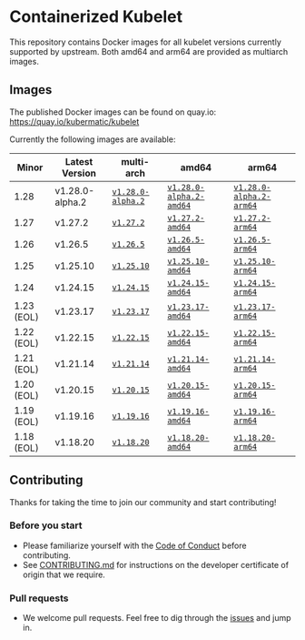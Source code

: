 # Containerized Kubelet

This repository contains Docker images for all kubelet versions currently supported by upstream.
Both amd64 and arm64 are provided as multiarch images.

## Images

The published Docker images can be found on quay.io: https://quay.io/kubermatic/kubelet

Currently the following images are available:

<!-- versions_start -->
| Minor | Latest Version | multi-arch | amd64 | arm64 |
| ----- | ------- | ---------- | ----- | ----- |
| 1.28 | v1.28.0-alpha.2 | [`v1.28.0-alpha.2`](https://quay.io/kubermatic/kubelet:v1.28.0-alpha.2) | [`v1.28.0-alpha.2-amd64`](https://quay.io/kubermatic/kubelet:v1.28.0-alpha.2-amd64) | [`v1.28.0-alpha.2-arm64`](https://quay.io/kubermatic/kubelet:v1.28.0-alpha.2-arm64) |
| 1.27 | v1.27.2 | [`v1.27.2`](https://quay.io/kubermatic/kubelet:v1.27.2) | [`v1.27.2-amd64`](https://quay.io/kubermatic/kubelet:v1.27.2-amd64) | [`v1.27.2-arm64`](https://quay.io/kubermatic/kubelet:v1.27.2-arm64) |
| 1.26 | v1.26.5 | [`v1.26.5`](https://quay.io/kubermatic/kubelet:v1.26.5) | [`v1.26.5-amd64`](https://quay.io/kubermatic/kubelet:v1.26.5-amd64) | [`v1.26.5-arm64`](https://quay.io/kubermatic/kubelet:v1.26.5-arm64) |
| 1.25 | v1.25.10 | [`v1.25.10`](https://quay.io/kubermatic/kubelet:v1.25.10) | [`v1.25.10-amd64`](https://quay.io/kubermatic/kubelet:v1.25.10-amd64) | [`v1.25.10-arm64`](https://quay.io/kubermatic/kubelet:v1.25.10-arm64) |
| 1.24 | v1.24.15 | [`v1.24.15`](https://quay.io/kubermatic/kubelet:v1.24.15) | [`v1.24.15-amd64`](https://quay.io/kubermatic/kubelet:v1.24.15-amd64) | [`v1.24.15-arm64`](https://quay.io/kubermatic/kubelet:v1.24.15-arm64) |
| 1.23 (EOL) | v1.23.17 | [`v1.23.17`](https://quay.io/kubermatic/kubelet:v1.23.17) | [`v1.23.17-amd64`](https://quay.io/kubermatic/kubelet:v1.23.17-amd64) | [`v1.23.17-arm64`](https://quay.io/kubermatic/kubelet:v1.23.17-arm64) |
| 1.22 (EOL) | v1.22.15 | [`v1.22.15`](https://quay.io/kubermatic/kubelet:v1.22.15) | [`v1.22.15-amd64`](https://quay.io/kubermatic/kubelet:v1.22.15-amd64) | [`v1.22.15-arm64`](https://quay.io/kubermatic/kubelet:v1.22.15-arm64) |
| 1.21 (EOL) | v1.21.14 | [`v1.21.14`](https://quay.io/kubermatic/kubelet:v1.21.14) | [`v1.21.14-amd64`](https://quay.io/kubermatic/kubelet:v1.21.14-amd64) | [`v1.21.14-arm64`](https://quay.io/kubermatic/kubelet:v1.21.14-arm64) |
| 1.20 (EOL) | v1.20.15 | [`v1.20.15`](https://quay.io/kubermatic/kubelet:v1.20.15) | [`v1.20.15-amd64`](https://quay.io/kubermatic/kubelet:v1.20.15-amd64) | [`v1.20.15-arm64`](https://quay.io/kubermatic/kubelet:v1.20.15-arm64) |
| 1.19 (EOL) | v1.19.16 | [`v1.19.16`](https://quay.io/kubermatic/kubelet:v1.19.16) | [`v1.19.16-amd64`](https://quay.io/kubermatic/kubelet:v1.19.16-amd64) | [`v1.19.16-arm64`](https://quay.io/kubermatic/kubelet:v1.19.16-arm64) |
| 1.18 (EOL) | v1.18.20 | [`v1.18.20`](https://quay.io/kubermatic/kubelet:v1.18.20) | [`v1.18.20-amd64`](https://quay.io/kubermatic/kubelet:v1.18.20-amd64) | [`v1.18.20-arm64`](https://quay.io/kubermatic/kubelet:v1.18.20-arm64) |


<!-- versions_end -->

## Contributing

Thanks for taking the time to join our community and start contributing!

### Before you start

* Please familiarize yourself with the [Code of Conduct][3] before contributing.
* See [CONTRIBUTING.md][2] for instructions on the developer certificate of origin that we require.

### Pull requests

* We welcome pull requests. Feel free to dig through the [issues][1] and jump in.

[1]: https://github.com/kubermatic/kubelet/issues
[2]: https://github.com/kubermatic/kubelet/blob/main/CONTRIBUTING.md
[3]: https://github.com/kubermatic/kubelet/blob/main/CODE_OF_CONDUCT.md

[11]: https://groups.google.com/forum/#!forum/kubermatic-dev
[12]: https://kubermatic.slack.com/messages/kubelet
